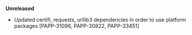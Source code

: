 **Unreleased**
* Updated certifi, requests, urllib3 dependencies in order to use platform packages [PAPP-31096, PAPP-30822, PAPP-33451]
